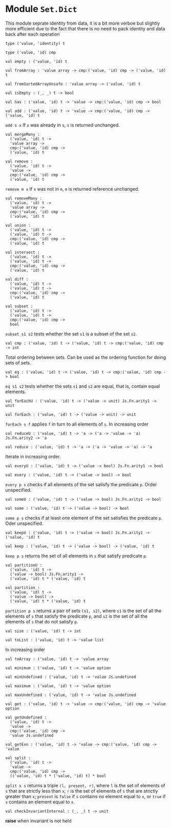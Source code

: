 
# Module `Set.Dict`

This module seprate identity from data, it is a bit more verboe but slightly more efficient due to the fact that there is no need to pack identity and data back after each operation

```
type ('value, 'identity) t
```
```
type ('value, 'id) cmp
```
```
val empty : ('value, 'id) t
```
```
val fromArray : 'value array -> cmp:('value, 'id) cmp -> ('value, 'id) t
```
```
val fromSortedArrayUnsafe : 'value array -> ('value, 'id) t
```
```
val isEmpty : (_, _) t -> bool
```
```
val has : ('value, 'id) t -> 'value -> cmp:('value, 'id) cmp -> bool
```
```
val add : ('value, 'id) t -> 'value -> cmp:('value, 'id) cmp -> ('value, 'id) t
```
`add s x` If `x` was already in `s`, `s` is returned unchanged.

```
val mergeMany : 
  ('value, 'id) t ->
  'value array ->
  cmp:('value, 'id) cmp ->
  ('value, 'id) t
```
```
val remove : 
  ('value, 'id) t ->
  'value ->
  cmp:('value, 'id) cmp ->
  ('value, 'id) t
```
`remove m x` If `x` was not in `m`, `m` is returned reference unchanged.

```
val removeMany : 
  ('value, 'id) t ->
  'value array ->
  cmp:('value, 'id) cmp ->
  ('value, 'id) t
```
```
val union : 
  ('value, 'id) t ->
  ('value, 'id) t ->
  cmp:('value, 'id) cmp ->
  ('value, 'id) t
```
```
val intersect : 
  ('value, 'id) t ->
  ('value, 'id) t ->
  cmp:('value, 'id) cmp ->
  ('value, 'id) t
```
```
val diff : 
  ('value, 'id) t ->
  ('value, 'id) t ->
  cmp:('value, 'id) cmp ->
  ('value, 'id) t
```
```
val subset : 
  ('value, 'id) t ->
  ('value, 'id) t ->
  cmp:('value, 'id) cmp ->
  bool
```
`subset s1 s2` tests whether the set `s1` is a subset of the set `s2`.

```
val cmp : ('value, 'id) t -> ('value, 'id) t -> cmp:('value, 'id) cmp -> int
```
Total ordering between sets. Can be used as the ordering function for doing sets of sets.

```
val eq : ('value, 'id) t -> ('value, 'id) t -> cmp:('value, 'id) cmp -> bool
```
`eq s1 s2` tests whether the sets `s1` and `s2` are equal, that is, contain equal elements.

```
val forEachU : ('value, 'id) t -> ('value -> unit) Js.Fn.arity1 -> unit
```
```
val forEach : ('value, 'id) t -> ('value -> unit) -> unit
```
`forEach s f` applies `f` in turn to all elements of `s`. In increasing order

```
val reduceU : ('value, 'id) t -> 'a -> ('a -> 'value -> 'a) Js.Fn.arity2 -> 'a
```
```
val reduce : ('value, 'id) t -> 'a -> ('a -> 'value -> 'a) -> 'a
```
Iterate in increasing order.

```
val everyU : ('value, 'id) t -> ('value -> bool) Js.Fn.arity1 -> bool
```
```
val every : ('value, 'id) t -> ('value -> bool) -> bool
```
`every p s` checks if all elements of the set satisfy the predicate `p`. Order unspecified.

```
val someU : ('value, 'id) t -> ('value -> bool) Js.Fn.arity1 -> bool
```
```
val some : ('value, 'id) t -> ('value -> bool) -> bool
```
`some p s` checks if at least one element of the set satisfies the predicate `p`. Oder unspecified.

```
val keepU : ('value, 'id) t -> ('value -> bool) Js.Fn.arity1 -> ('value, 'id) t
```
```
val keep : ('value, 'id) t -> ('value -> bool) -> ('value, 'id) t
```
`keep p s` returns the set of all elements in `s` that satisfy predicate `p`.

```
val partitionU : 
  ('value, 'id) t ->
  ('value -> bool) Js.Fn.arity1 ->
  ('value, 'id) t * ('value, 'id) t
```
```
val partition : 
  ('value, 'id) t ->
  ('value -> bool) ->
  ('value, 'id) t * ('value, 'id) t
```
`partition p s` returns a pair of sets `(s1, s2)`, where `s1` is the set of all the elements of `s` that satisfy the predicate `p`, and `s2` is the set of all the elements of `s` that do not satisfy `p`.

```
val size : ('value, 'id) t -> int
```
```
val toList : ('value, 'id) t -> 'value list
```
In increasing order

```
val toArray : ('value, 'id) t -> 'value array
```
```
val minimum : ('value, 'id) t -> 'value option
```
```
val minUndefined : ('value, 'id) t -> 'value Js.undefined
```
```
val maximum : ('value, 'id) t -> 'value option
```
```
val maxUndefined : ('value, 'id) t -> 'value Js.undefined
```
```
val get : ('value, 'id) t -> 'value -> cmp:('value, 'id) cmp -> 'value option
```
```
val getUndefined : 
  ('value, 'id) t ->
  'value ->
  cmp:('value, 'id) cmp ->
  'value Js.undefined
```
```
val getExn : ('value, 'id) t -> 'value -> cmp:('value, 'id) cmp -> 'value
```
```
val split : 
  ('value, 'id) t ->
  'value ->
  cmp:('value, 'id) cmp ->
  (('value, 'id) t * ('value, 'id) t) * bool
```
`split x s` returns a triple `(l, present, r)`, where `l` is the set of elements of `s` that are strictly less than `x`; `r` is the set of elements of `s` that are strictly greater than `x`; `present` is `false` if `s` contains no element equal to `x`, or `true` if `s` contains an element equal to `x`.

```
val checkInvariantInternal : (_, _) t -> unit
```
**raise** when invariant is not held
